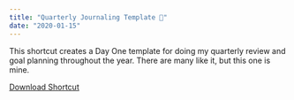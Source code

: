```yaml
---
title: "Quarterly Journaling Template 🧠"
date: "2020-01-15"
---
```


This shortcut creates a Day One template for doing my quarterly review and goal planning throughout the year. There are many like it, but this one is mine.

[Download Shortcut](https://www.icloud.com/shortcuts/b02c7883242a44129aea0883253b5cf0)
